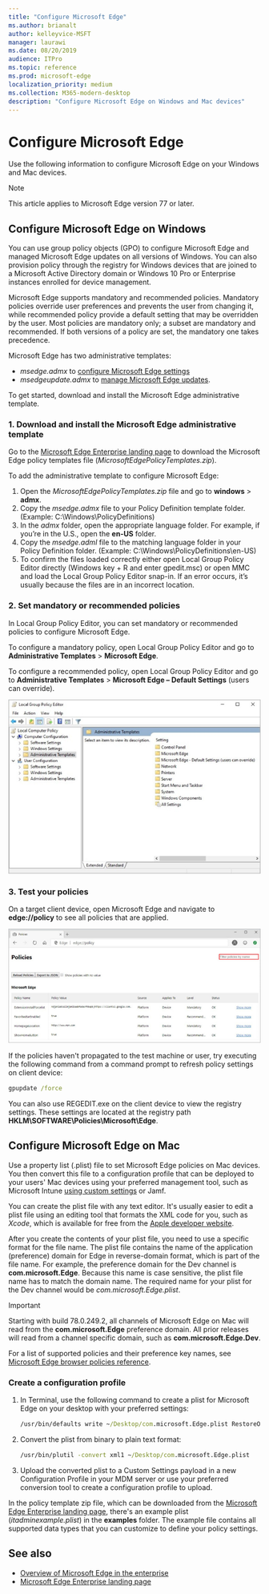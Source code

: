 ```yaml
---
title: "Configure Microsoft Edge"
ms.author: brianalt
author: kelleyvice-MSFT
manager: laurawi
ms.date: 08/20/2019
audience: ITPro
ms.topic: reference
ms.prod: microsoft-edge
localization_priority: medium
ms.collection: M365-modern-desktop
description: "Configure Microsoft Edge on Windows and Mac devices"
---
```


# Configure Microsoft Edge

Use the following information to configure Microsoft Edge on your Windows and Mac devices.

> [!NOTE]
> This article applies to Microsoft Edge version 77 or later.

## Configure Microsoft Edge on Windows

You can use group policy objects (GPO) to configure Microsoft Edge and managed Microsoft Edge updates on all versions of Windows. You can also provision policy through the registry for Windows devices that are joined to a Microsoft Active Directory domain or Windows 10 Pro or Enterprise instances enrolled for device management.

Microsoft Edge supports mandatory and recommended policies. Mandatory policies override user preferences and prevents the user from changing it, while recommended policy provide a default setting that may be overridden by the user. Most policies are mandatory only; a subset are mandatory and recommended. If both versions of a policy are set, the mandatory one takes precedence.

Microsoft Edge has two administrative templates:

- *msedge.admx* to [configure Microsoft Edge settings](microsoft-edge-policies.md)
- *msedgeupdate.admx* to [manage Microsoft Edge updates](microsoft-edge-update-policies.md).

To get started, download and install the Microsoft Edge administrative template.

### 1. Download and install the Microsoft Edge administrative template

Go to the [Microsoft Edge Enterprise landing page](https://aka.ms/EdgeEnterprise) to download the Microsoft Edge policy templates file (*MicrosoftEdgePolicyTemplates.zip*).

To add the administrative template to configure Microsoft Edge:

1. Open the *MicrosoftEdgePolicyTemplates.zip* file and go to **windows** > **admx**.
2. Copy the *msedge.admx* file to your Policy Definition template folder. (Example: C:\Windows\PolicyDefinitions)
3. In the *admx* folder, open the appropriate language folder. For example, if you’re in the U.S., open the **en-US** folder.
4. Copy the *msedge.adml* file to the matching language folder in your Policy Definition folder. (Example: C:\Windows\PolicyDefinitions\en-US)
5. To confirm the files loaded correctly either open Local Group Policy Editor directly (Windows key + R and enter gpedit.msc) or open MMC and load the Local Group Policy Editor snap-in. If an error occurs, it’s usually because the files are in an incorrect location.

<!--
To add the administrative template to manage Microsoft Edge updates:

1. Open the *MicrosoftEdgePolicyTemplates.zip* file and go to **windows** > **admx**.
2. Copy the *msedgeupdate.admx* file to your Policy Definition template folder. (Example: C:\Windows\PolicyDefinitions)
3. In the *updatepolicies* folder, open the appropriate language folder. For example, if you’re in Germany, open the **de-DE** folder.
4. Copy the *msedgeupdate.adml* file to the matching language folder in your Policy Definition folder. (Example: C:\Windows\PolicyDefinitions\de-DE)
5. Open MMC and load the Local Group Policy Editor snap-in to confirm the files loaded correctly. If an error occurs, it’s usually because the files are in an incorrect location.

> [!NOTE]
> Currently the Microsoft Edge update policies are only localized in en-US. Additional language support will be added in a future release.
-->

### 2. Set mandatory or recommended policies

In Local Group Policy Editor, you can set mandatory or recommended policies to configure Microsoft Edge.

To configure a mandatory policy, open Local Group Policy Editor and go to **Administrative Templates** > **Microsoft Edge**.

To configure a recommended policy, open Local Group Policy Editor and go to **Administrative Templates** > **Microsoft Edge – Default Settings** (users can override).

![Open Local Group Policy Editor](./media/configure-microsoft-edge/edge-policy.png)

### 3. Test your policies

On a target client device, open Microsoft Edge and navigate to **edge://policy** to see all policies that are applied.

![View configured policies in browser](./media/configure-microsoft-edge/edge-gpEdit.png)

If the policies haven't propagated to the test machine or user, try executing the following command from a command prompt to refresh policy settings on client device:

``` cmd
gpupdate /force
```

You can also use REGEDIT.exe on the client device to view the registry settings. These settings are located at the registry path **HKLM\SOFTWARE\Policies\Microsoft\Edge**.

## Configure Microsoft Edge on Mac

Use a property list (.plist) file to set Microsoft Edge policies on Mac devices. You then convert this file to a configuration profile that can be deployed to your users' Mac devices using your preferred management tool, such as Microsoft Intune [using custom settings](https://docs.microsoft.com/intune/custom-settings-macos) or Jamf.

You can create the plist file with any text editor. It's usually easier to edit a plist file using an editing tool that formats the XML code for you, such as *Xcode*, which is available for free from the [Apple developer website](https://developer.apple.com).

After you create the contents of your plist file, you need to use a specific format for the file name. The plist file contains the name of the application (preference) domain for Edge in reverse-domain format, which is part of the file name. For example, the preference domain for the Dev channel is **com.microsoft.Edge**. Because this name is case sensitive, the plist file name has to match the domain name. The required name for your plist for the Dev channel would be *com.microsoft.Edge.plist*.

> [!IMPORTANT]
> Starting with build 78.0.249.2, all channels of Microsoft Edge on Mac will read from the **com.microsoft.Edge** preference domain. All prior releases will read from a channel specific domain, such as **com.microsoft.Edge.Dev**.

For a list of supported policies and their preference key names, see [Microsoft Edge browser policies reference](microsoft-edge-policies.md).

### Create a configuration profile

1. In Terminal, use the following command to create a plist for Microsoft Edge on your desktop with your preferred settings:

   ```cmd
   /usr/bin/defaults write ~/Desktop/com.microsoft.Edge.plist RestoreOnStartup -int 1
   ```

2. Convert the plist from binary to plain text format:

   ```cmd
   /usr/bin/plutil -convert xml1 ~/Desktop/com.microsoft.Edge.plist
   ```

3. Upload the converted plist to a Custom Settings payload in a new Configuration Profile in your MDM server or use your preferred conversion tool to create a configuration profile to upload.

In the policy template zip file, which can be downloaded from the [Microsoft Edge Enterprise landing page](https://aka.ms/EdgeEnterprise), there's an example plist (*itadminexample.plist*) in the **examples** folder. The example file contains all supported data types that you can customize to define your policy settings.

## See also

- [Overview of Microsoft Edge in the enterprise](overview-edge-in-the-enterprise.md)
- [Microsoft Edge Enterprise landing page](https://aka.ms/EdgeEnterprise)
